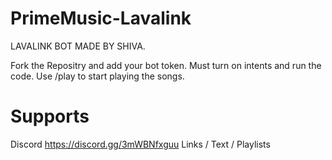# PrimeMusic-Lavalink
LAVALINK BOT MADE BY SHIVA.

Fork the Repositry and add your bot token. Must turn on intents and run the code.
Use /play to start playing the songs.

# Supports
Discord
https://discord.gg/3mWBNfxguu
Links / Text / Playlists
 

